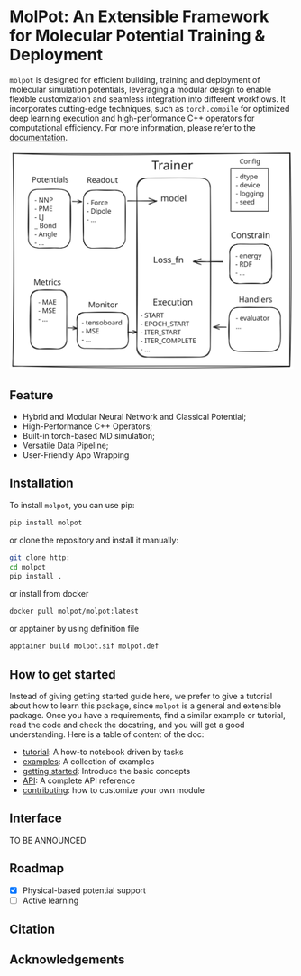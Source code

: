 # MolPot: An Extensible Framework for Molecular Potential Training & Deployment

`molpot` is designed for efficient building, training and deployment of molecular simulation potentials, leveraging a modular design to enable flexible customization and seamless integration into different workflows. It incorporates cutting-edge techniques, such as `torch.compile` for optimized deep learning execution and high-performance C++ operators for computational efficiency. For more information, please refer to the [documentation](https://molpot.readthedocs.io/en/latest/).

![molpot_trainer](./docs/assets/molpot_trainer.svg)

## Feature

* Hybrid and Modular Neural Network and Classical Potential;
* High-Performance C++ Operators;
* Built-in torch-based MD simulation;
* Versatile Data Pipeline;
* User-Friendly App Wrapping

## Installation

To install `molpot`, you can use pip:

```bash
pip install molpot
```
or clone the repository and install it manually:

```bash
git clone http:
cd molpot
pip install .
```

or install from docker

```bash
docker pull molpot/molpot:latest
```

or apptainer by using definition file

```bash
apptainer build molpot.sif molpot.def
```

## How to get started

Instead of giving getting started guide here, we prefer to give a tutorial about how to learn this package, since `molpot` is a general and extensible package. Once you have a requirements, find a similar example or tutorial, read the code and check the docstring, and you will get a good understanding. Here is a table of content of the doc:

* [tutorial](): A how-to notebook driven by tasks
* [examples](): A collection of examples
* [getting started](): Introduce the basic concepts
* [API](): A complete API reference
* [contributing](): how to customize your own module

## Interface

TO BE ANNOUNCED

## Roadmap

* [x] Physical-based potential support
* [ ] Active learning

## Citation

## Acknowledgements